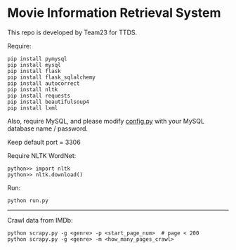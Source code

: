 # Movie Information Retrieval System

This repo is developed by Team23 for TTDS.

Require:

```
pip install pymysql
pip install mysql
pip install flask
pip install flask_sqlalchemy
pip install autocorrect
pip install nltk
pip install requests
pip install beautifulsoup4
pip install lxml
```

Also, require MySQL, and please modify [config.py](https://raw.githubusercontent.com/s2051012/Movie-information-retrieval-system/main/TTDSapp/config.py) with your MySQL database name / password.

Keep default port = 3306

Require NLTK WordNet:

```
python>> import nltk
python>> nltk.download()
```

Run:

```
python run.py
```

---------

Crawl data from IMDb:

```
python scrapy.py -g <genre> -p <start_page_num>  # page < 200
python scrapy.py -g <genre> -m <how_many_pages_crawl>
```

